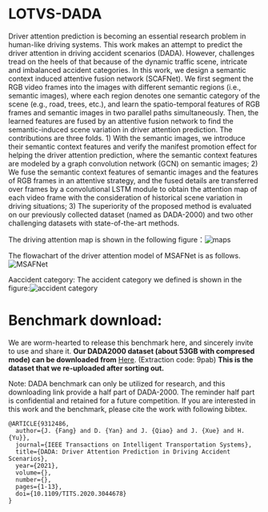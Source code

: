 # LOTVS-DADA
Driver attention prediction is becoming an essential research problem in human-like driving systems. This work makes an attempt to predict the driver attention in driving accident scenarios (DADA). However, challenges tread on the heels of that because of the dynamic traffic scene, intricate and imbalanced accident categories. In this work, we design a semantic context induced attentive fusion network (SCAFNet). We first segment the RGB video frames into the images with different semantic regions (i.e., semantic images), where each region denotes one semantic category of the scene (e.g., road, trees, etc.), and learn the spatio-temporal features of RGB frames and semantic images in two parallel paths simultaneously. Then, the learned features are fused by an attentive fusion network to find the semantic-induced scene variation in driver attention prediction. The contributions are three folds. 1) With the semantic images, we introduce their semantic context features and verify the manifest promotion effect for helping the driver attention prediction, where the semantic context features are modeled by a graph convolution network (GCN) on semantic images; 2) We fuse the semantic context features of semantic images and the features of RGB frames in an attentive strategy, and the fused details are transferred over frames by a convolutional LSTM module to obtain the attention map of each video frame with the consideration of historical scene variation in driving situations; 3) The superiority of the proposed method is evaluated on our previously collected dataset (named as DADA-2000) and two other challenging datasets with state-of-the-art methods. 

The driving attention map is shown in the following figure：![maps](https://github.com/JWFangit/LOTVS-DADA/blob/master/DADA_accident_categories/maps.png)

The flowachart of the driver attention model of MSAFNet is as follows.![MSAFNet](https://github.com/JWFangit/LOTVS-DADA/blob/master/DADA_accident_categories/MSAF_Net.png)

Aaccident category: The accident category we defined is shown in the figure:![accident category](https://github.com/JWFangit/LOTVS-DADA/blob/master/DADA_accident_categories/accident%20classification.jpg)


# Benchmark download:
We are worm-hearted to release this benchmark here, and sincerely invite to use and share it. **Our DADA2000 dataset (about 53GB with compresed mode) can be downloaded from** [Here](https://pan.baidu.com/s/1RfNjeW0Rjj6R4N7beSTYrA). (Extraction code: 9pab) **This is the dataset that we re-uploaded after sorting out.**


Note: DADA benchmark can only be utilized for research, and this downloading link provide a half part of DADA-2000. The reminder half part is confidential and retained for a future competition. If you are interested in this work and the benchmark, please cite the work with following bibtex.
```
@ARTICLE{9312486,
  author={J. {Fang} and D. {Yan} and J. {Qiao} and J. {Xue} and H. {Yu}},
  journal={IEEE Transactions on Intelligent Transportation Systems}, 
  title={DADA: Driver Attention Prediction in Driving Accident Scenarios}, 
  year={2021},
  volume={},
  number={},
  pages={1-13},
  doi={10.1109/TITS.2020.3044678}
}
```
